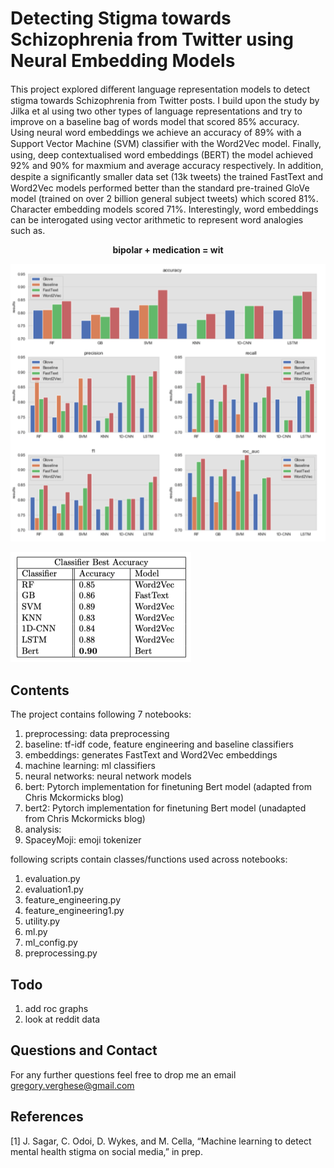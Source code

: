 Detecting Stigma towards Schizophrenia from Twitter using Neural Embedding Models
========================================================================================

This project explored diﬀerent language representation models to detect stigma towards Schizophrenia from Twitter posts. I build upon the study by Jilka et al using two other types of language representations and try to improve on a baseline bag of words model that scored 85% accuracy. Using neural word embeddings we achieve an accuracy of 89% with a Support Vector Machine (SVM) classiﬁer with the Word2Vec model. Finally, using, deep contextualised word embeddings (BERT) the model achieved 92% and 90% for maxmium and average accuracy respectively. In addition, despite a signiﬁcantly smaller data set (13k tweets) the trained FastText and Word2Vec models performed better than the standard pre-trained GloVe model (trained on over 2 billion general subject tweets) which scored 81%. Character embedding models scored 71%. Interestingly, word embeddings can be interogated using vector arithmetic to represent word analogies such as.

<p align="center">
    <strong> bipolar + medication = wit</strong>
</p>

![Alt text](data/summary.png?raw=true "Title")

![Alt text](data/table_summary.png?raw=true "Title")

Contents
--------

The project contains following 7 notebooks:

1. preprocessing: data preprocessing 
2. baseline: tf-idf code, feature engineering and baseline classifiers
3. embeddings: generates FastText and Word2Vec embeddings
4. machine learning: ml classifiers
5. neural networks: neural network models
6. bert: Pytorch implementation for finetuning Bert model (adapted from Chris Mckormicks blog)
7. bert2: Pytorch implementation for finetuning Bert model (unadapted from Chris Mckormicks blog)
9. analysis:
10. SpaceyMoji: emoji tokenizer

following scripts contain classes/functions used across notebooks:

1. evaluation.py
2. evaluation1.py
3. feature_engineering.py
4. feature_engineering1.py
5. utility.py
6. ml.py
7. ml_config.py
8. preprocessing.py

Todo
--------------------

1. add roc graphs
2. look at reddit data

Questions and Contact
--------------------

For any further questions feel free to drop me an email gregory.verghese@gmail.com

References
--------------------

[1] J. Sagar, C. Odoi, D. Wykes, and M. Cella, “Machine learning to detect mental health stigma on social media,” in prep.
